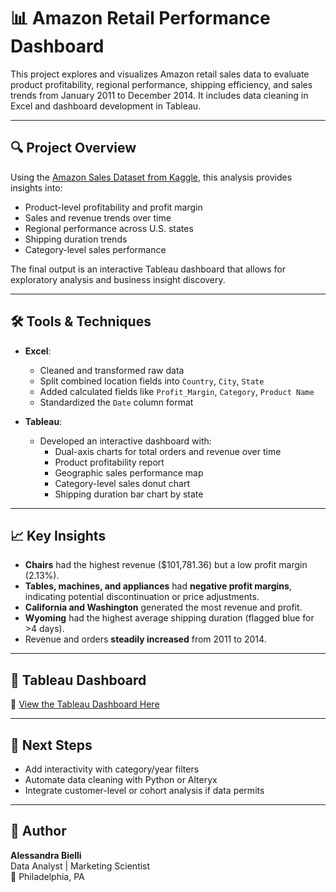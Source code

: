 # 📊 Amazon Retail Performance Dashboard

This project explores and visualizes Amazon retail sales data to evaluate product profitability, regional performance, shipping efficiency, and sales trends from January 2011 to December 2014. It includes data cleaning in Excel and dashboard development in Tableau.

---

## 🔍 Project Overview

Using the [Amazon Sales Dataset from Kaggle](https://www.kaggle.com/datasets/anandshaw2001/amazon-sales-dataset/data), this analysis provides insights into:

- Product-level profitability and profit margin
- Sales and revenue trends over time
- Regional performance across U.S. states
- Shipping duration trends
- Category-level sales performance

The final output is an interactive Tableau dashboard that allows for exploratory analysis and business insight discovery.

---

## 🛠️ Tools & Techniques

- **Excel**:  
  - Cleaned and transformed raw data  
  - Split combined location fields into `Country`, `City`, `State`  
  - Added calculated fields like `Profit_Margin`, `Category`, `Product Name`  
  - Standardized the `Date` column format  

- **Tableau**:  
  - Developed an interactive dashboard with:
    - Dual-axis charts for total orders and revenue over time
    - Product profitability report
    - Geographic sales performance map
    - Category-level sales donut chart
    - Shipping duration bar chart by state

---

## 📈 Key Insights

- **Chairs** had the highest revenue ($101,781.36) but a low profit margin (2.13%).
- **Tables, machines, and appliances** had **negative profit margins**, indicating potential discontinuation or price adjustments.
- **California and Washington** generated the most revenue and profit.
- **Wyoming** had the highest average shipping duration (flagged blue for >4 days).
- Revenue and orders **steadily increased** from 2011 to 2014.

---

## 📎 Tableau Dashboard

🔗 [View the Tableau Dashboard Here](PASTE_YOUR_TABLEAU_LINK_HERE)

---

## 📌 Next Steps

- Add interactivity with category/year filters
- Automate data cleaning with Python or Alteryx
- Integrate customer-level or cohort analysis if data permits

---

## 🧠 Author

**Alessandra Bielli**  
Data Analyst | Marketing Scientist  
📍 Philadelphia, PA  


